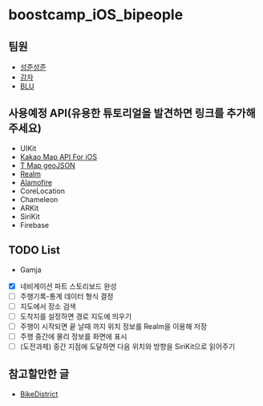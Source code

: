 # boostcamp_iOS_bipeople

## 팀원
* [성준성준](https://github.com/smart23033)
* [감자](https://github.com/sikurity)
* [BLU](https://github.com/chojunyng)

## 사용예정 API(유용한 튜토리얼을 발견하면 링크를 추가해주세요)
 - UIKit
 - [Kakao Map API For iOS](http://amanida.kr/ios-daum-mobile-map-swift)
 - [T Map geoJSON](https://developers.skplanetx.com/apidoc/kor/geofencing/regions/geojson/)
 - [Realm](https://hanjungv.github.io/2017-02-08-2_Swift_RealmTodo1/)
 - [Alamofire](https://outofbedlam.github.io/swift/2016/02/04/Alamofire/)
  - CoreLocation
 - Chameleon
 - ARKit
 - SiriKit
 - Firebase

## TODO List
 * Gamja
  - [x] 네비게이션 파트 스토리보드 완성
  - [ ] 주행기록-통계 데이터 형식 결정
  - [ ] 지도에서 장소 검색
  - [ ] 도착지를 설정하면 경로 지도에 띄우기
  - [ ] 주행이 시작되면 끝 날때 까지 위치 정보를 Realm을 이용해 저장
  - [ ] 주행 중간에 물리 정보를 화면에 표시
  - [ ] (도전과제) 중간 지점에 도달하면 다음 위치와 방향을 SiriKit으로 읽어주기

## 참고할만한 글
 * [BikeDistrict](http://www.sphinfo.com/for_your_healthy_bikeriding_bikedistrict)
